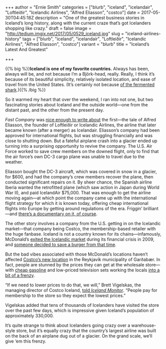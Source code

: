 +++
author = "Ernie Smith"
categories = ["blurb", "iceland", "icelandair", "Loftleiðir", "Icelandic Airlines", "Alfred Eliasson", "costco"]
date = 2017-05-30T04:45:18Z
description = "One of the greatest business stories in Iceland’s long history, along with the current craze that’s got Icelanders shopping like crazy."
draft = false
image = "http://tedium.imgix.net/2017/05/0529_iceland.jpg"
slug = "iceland-airlines-history"
tags = ["blurb", "iceland", "icelandair", "Loftleiðir", "Icelandic Airlines", "Alfred Eliasson", "costco"]
variant = "blurb"
title = "Iceland’s Latest And Greatest"

+++

{{% big %}}**Iceland is one of my favorite countries.** Always has been, always will be, and not because I’m a Björk-head, really. Really, I think it’s because of its beautiful simplicity, relatively isolated location, and ease of travel from the United States. (It’s certainly not because [of the fermented shark](http://tedium.co/2016/10/06/bitrex-terrible-flavors/).){{% /big %}}

So it warmed my heart that over the weekend, I ran into not one, but two fascinating stories about Iceland and the outside world—one from the distant past, and the other from the present day.

*Fast Company* was [nice enough to write about](https://www.fastcompany.com/40414742/a-plane-crash-a-glacier-and-an-entrepreneur-how-icelandair-opened-up-air-travel-for-everyone) the first—the tale of Alfred Eliasson, the founder of Loftleiðir or Icelandic Airlines, the airline that later became known (after a merger) as Icelandair. Eliasson’s company had been approved for international flights, but was struggling financially and was close to shutting down. But a fateful airplane crash into a glacier ended up turning into a surprising opportunity to revive the company. The U.S. Air Force worked to save crew members on the downed flight, only to find that the air force’s own DC-3 cargo plane was unable to travel due to the weather.

Eliasson bought the DC-3 aircraft, which was covered in snow in a glacier, for $600, and had the company’s crew members recover the plane, then conducted significant repairs on it. By sheer chance, the Spanish airline Iberia wanted the retrofitted plane (which saw action in Japan during World War II), and paid IcelandAir $75,000. That was enough to get the airline moving again—at which point the company came up with the international flight strategy for which it is known today, offering cheap international flights into Europe by getting around regulations of the era. Friggin’ brilliant—and [there’s a documentary on it, of course](http://www.imdb.com/title/tt1569347/).

The other story involves a company from the U.S. getting in on the Icelandic market—that company being Costco, the membership-based retailer with the huge fanbase. Iceland is not a country known for its chains—infamously, McDonald’s [exited the Icelandic market](https://www.theguardian.com/commentisfree/2009/oct/27/mcdonalds-iceland-reykjavik-franchise) during its financial crisis in 2009, and [someone decided to save a burger from that time](https://www.bushostelreykjavik.com/last-mcdonalds-in-iceland/). 

But the bad vibes associated with those McDonald’s locations haven’t affected [Costco’s new location](http://www.icenews.is/2017/05/23/costco-opens-its-doors-in-iceland-today-shaking-up-the-retail-market/) in the Reykjavík municipality of Garðabær. In fact, people are stunned by the prices they can get at the wholesale store—with [cheap gasoline](http://icelandmonitor.mbl.is/news/politics_and_society/2017/05/22/costco_sells_the_cheapest_petrol_in_iceland/) and low-priced television sets working the locals [into a bit of a frenzy](http://icelandmonitor.mbl.is/news/culture_and_living/2017/05/26/massive_queues_and_chaos_at_iceland_s_costco_yester/).

“If we need to lower prices to do that, we will,” Brett Vig­elskas, the managing director of Costco Iceland, [told *Iceland Monitor*](http://icelandmonitor.mbl.is/news/news/2017/05/29/icelanders_fall_in_love_with_costco/). “People pay for membership to the store so they expect the lowest prices.”

Vig­elskas added that tens of thousands of Icelanders have visited the store over the past few days, which is impressive given Iceland’s population of approximately 330,000.

It’s quite strange to think about Icelanders going crazy over a warehouse-style store, but it’s equally crazy that the country’s largest airline was built on the back of an airplane dug out of a glacier. On the grand scale, we’ll give ‘em this frenzy.
